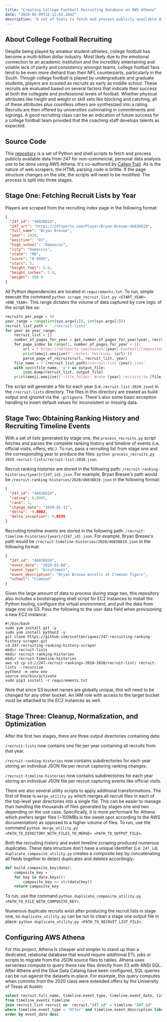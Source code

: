 ```yaml
---
title: "Creating College Football Recruiting Database on AWS Athena"
date: "2020-06-09T22:12:03.284Z"
description: "A set of tools to fetch and process publicly available data from 247 for non-commercial, personal data analysis use."
---
```


## About College Football Recruiting

Despite being played by amateur student-athletes, college football has become a multi-billion dollar industry. Most likely due to the emotional connection to an academic institution and the incredibly entertaining and volatile lack of parity and consistency amongst teams, college football fans tend to be even more diehard than their NFL counterparts, particularly in the South. Though college football is played by undergraduate and graduate students, players are scouted as recruits as early as middle school. These recruits are evaluated based on several factors that indicate their success at both the collegiate and professional levels of football. Whether physical attributes like height and weight or skill sets like blocking and catching, all of these attributes plus countless others are synthesized into a rating. Recruits are then offered by universities culminating in commitments and signings. A good recruiting class can be an indication of future success for a college football team provided that the coaching staff develops talents as expected.

## Source Code

This [repository](https://github.com/scottenriquez/247-recruiting-ranking-history-scraper) is a set of Python and shell scripts to fetch and process publicly available data from 247 for non-commercial, personal data analysis use to be done using AWS Athena. It's co-authored by [Callen Trail](https://callen.xyz). As is the nature of web scrapers, the HTML parsing code is brittle. If the page structure changes on the site, the scripts will need to be modified. The process is split into three stages.

## Stage One: Fetching Recruit Lists by Year

Players are scraped from the recruiting index page in the following format:

```json
{
  "247_id": "46038819",
  "247_url": "https://247sports.com/Player/Bryan-Bresee-46038819",
  "full_name": "Bryan Bresee",
  "year": 2020,
  "position": "DT",
  "high_school": "Damascus",
  "city": "Damascus",
  "state": "MD",
  "score": "0.9995",
  "stars": 5,
  "height_feet": 6.0,
  "height_inches": 5.0,
  "weight": 290.0
}
```

All Python dependencies are located in `requirements.txt`. To run, simple execute the command `python scrape_recruit_list.py <START_YEAR> <END_YEAR>`. This range dictates the volume of data captured by core logic of the script like so:

```python
recruits_per_page = 50
year_range = range(int(sys.argv[1]), int(sys.argv[2]))
recruit_list_path = './recruit-lists'
for year in year_range:
    recruit_list = []
    number_of_pages_for_year = get_number_of_pages_for_year(year, recruits_per_page)
    for page_index in range(1, number_of_pages_for_year + 1):
        url = f'https://247sports.com/Season/{year}-Football/CompositeRecruitRankings/?page={page_index}'
        print(emoji.emojize(f':rocket: Fetching: {url}'))
        parse_page_of_recruits(url, recruit_list, year)
    file_name = f'{recruit_list_path}/recruit-list-{year}.json'
    with open(file_name, 'w') as output_file:
        json.dump(recruit_list, output_file)
    print(emoji.emojize(f':file_folder: Wrote {year} recruits to {file_name}'))
```

The script will generate a file for each year (i.e. `recruit-list-2020.json`) in the `/recruit-lists` directory. The files in this directory are treated as build output and ignored via the `.gitignore`. There's also some basic exception handling to insert default values for inconsistent or missing data.

## Stage Two: Obtaining Ranking History and Recruiting Timeline Events

With a set of lists generated by stage one, the `process_recruits.py` script fetches and parses the complete ranking history and timeline of events (i.e. official visits, offers, etc.). To run, pass a recruiting list from stage one and the corresponding year to produce the files: `python process_recruits.py 2020 recruit-lists/recruit-list-2020.json`.

Recruit ranking histories are stored in the following path: `/recruit-ranking-histories/{year}/{247_id}.json`. For example, Bryan Bresee's path would be `/recruit-ranking-histories/2020/46038819.json` in the following format:

```json
{
  "247_id": "46038819",
  "rating": 0.9995,
  "rank": 1,
  "change_date": "2020-01-31",
  "delta": -0.0002,
  "delta_inception": 0.0295
}
```

Recruiting timeline events are stored in the following path: `/recruit-timeline-histories/{year}/{247_id}.json`. For example, Bryan Bresee's path would be `/recruit-timeline-histories/2020/46038819.json` in the following format:

```json
{
  "247_id": "46038819",
  "event_date": "2020-01-08",
  "event_type": "Enrollment",
  "event_description": "Bryan Bresee enrolls at Clemson Tigers",
  "school": "Clemson"
}
```

Given the large amount of data to process during stage two, this repository also includes a bootstrapping shell script for EC2 instances to install the Python tooling, configure the virtual environment, and pull the data from stage one via S3. Pass the following to the user data field when provisioning a new EC2 instance:

```shell
#!/bin/bash
sudo yum install git -y
sudo yum install python3 -y
git clone https://github.com/scottenriquez/247-recruiting-ranking-history-scraper.git
cd 247-recruiting-ranking-history-scraper
mkdir recruit-lists
mkdir recruit-ranking-histories
mkdir recruit-timeline-histories
aws s3 cp s3://247-recruit-rankings-2010-2020/recruit-list/ recruit-lists --recursive
python3 -m venv env
source env/bin/activate
sudo pip3 install -r requirements.txt
```

Note that since S3 bucket names are globally unique, this will need to be changed for any other bucket. An IAM role with access to the target bucket must be attached to the EC2 instances as well.

## Stage Three: Cleanup, Normalization, and Optimization

After the first two stages, there are three output directories containing data:

`/recruit-lists` now contains one file per year containing all recruits from that year.

`/recruit-ranking-histories` now contains subdirectories for each year storing an individual JSON file per recruit capturing ranking changes.

`/recruit-timeline-histories` now contains subdirectories for each year storing an individual JSON file per recruit capturing events like official visits.

There are also several utility scripts to apply additional transformations. The first of these is `merge_utility.py` which merges all recruit files in each of the top-level year directories into a single file. This can be easier to manage than handling the thousands of files generated by stages one and two depending on the use case. Specifically, it is more performant for Athena which prefers larger files (~100MBs is the sweet spot according to the AWS documentation) as opposed to a higher volume of files. To run, use the command `python merge_utility.py <PATH_TO_DIRECTORY_WITH_FILES_TO_MERGE> <PATH_TO_OUTPUT_FILE>`.

Both the recruiting history and event timeline scraping produced numerous duplicates. These data structure don't have a unique identifier (i.e. `247_id`). `duplicate_composite_utility.py` creates a composite key by concatenating all fields together to detect duplicates and deletes accordingly:

```python
def build_composite_key(data):
    composite_key = ''
    for key in data.keys():
        composite_key += str(data[key])
    return composite_key
```

To run, use the command `python duplicate_composite_utility.py <PATH_TO_FILE_WITH_COMPOSITE_KEY>`.

Numerous duplicate recruits exist after producing the recruit lists in stage one, so `duplicate_utility.py` can be run to clean a stage one output file in place: `python duplicate_utility.py <PATH_TO_RECRUIT_LIST_FILE>`.

## Configuring AWS Athena

For this project, Athena is cheaper and simpler to stand up than a dedicated, relational database that would require additional ETL jobs or scripts to migrate from the JSON source files to tables. Athena uses serverless compute to query these raw files directly from S3 with ANSI SQL. After Athena and the Glue Data Catalog have been configured, SQL queries can be run against the datasets in-place. For example, this query computes when commits from the 2020 class were extended offers by the University of Texas at Austin:

```sql
select recruit.full_name, timeline.event_type, timeline.event_date, timeline.event_description
from timeline_events timeline
join recruit_list recruit on  recruit."247_id" = timeline."247_id"
where timeline.event_type = 'Offer' and timeline.event_description like '%Texas Longhorns%' and recruit.year = 2020
order by event_date desc
```
